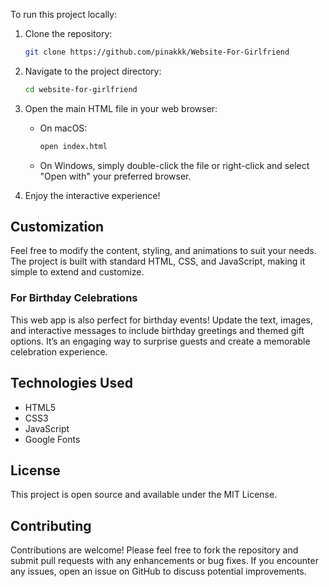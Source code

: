 
To run this project locally:

1. Clone the repository:
    ```bash
    git clone https://github.com/pinakkk/Website-For-Girlfriend
    ```

2. Navigate to the project directory:
    ```bash
    cd website-for-girlfriend
    ```

3. Open the main HTML file in your web browser:
    - On macOS:
        ```bash
        open index.html
        ```
    - On Windows, simply double-click the file or right-click and select "Open with" your preferred browser.

4. Enjoy the interactive experience!

## Customization

Feel free to modify the content, styling, and animations to suit your needs. The project is built with standard HTML, CSS, and JavaScript, making it simple to extend and customize.

### For Birthday Celebrations

This web app is also perfect for birthday events! Update the text, images, and interactive messages to include birthday greetings and themed gift options. It’s an engaging way to surprise guests and create a memorable celebration experience.

## Technologies Used

- HTML5
- CSS3
- JavaScript
- Google Fonts

## License

This project is open source and available under the MIT License.

## Contributing

Contributions are welcome! Please feel free to fork the repository and submit pull requests with any enhancements or bug fixes. If you encounter any issues, open an issue on GitHub to discuss potential improvements.


